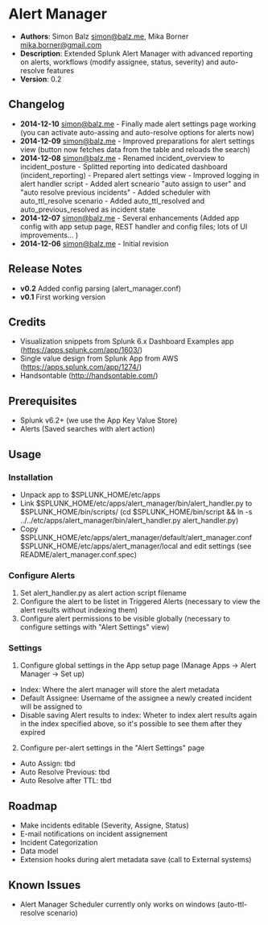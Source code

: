 # Alert Manager
- **Authors**:		Simon Balz <simon@balz.me>, Mika Borner <mika.borner@gmail.com>
- **Description**:	Extended Splunk Alert Manager with advanced reporting on alerts, workflows (modify assignee, status, severity) and auto-resolve features
- **Version**: 		0.2

## Changelog
- **2014-12-10** simon@balz.me - Finally made alert settings page working (you can activate auto-assing and auto-resolve options for alerts now)
- **2014-12-09** simon@balz.me - Improved preparations for alert settings view (button now fetches data from the table and reloads the search)
- **2014-12-08** simon@balz.me - Renamed incident_overview to incident_posture
						   - Splitted reporting into dedicated dashboard (incident_reporting)
						   - Prepared alert settings view
						   - Improved logging in alert handler script
						   - Added alert scneario "auto assign to user" and "auto resolve previous incidents"
						   - Added scheduler with auto_ttl_resolve scenario
						   - Added auto_ttl_resolved and auto_previous_resolved as incident state
- **2014-12-07** simon@balz.me - Several enhancements (Added app config with app setup page, REST handler and config files; lots of UI improvements... )
- **2014-12-06** simon@balz.me - Initial revision  

## Release Notes
- **v0.2** Added config parsing (alert_manager.conf)
- **v0.1** First working version

## Credits
- Visualization snippets from Splunk 6.x Dashboard Examples app (https://apps.splunk.com/app/1603/)
- Single value design from Splunk App from AWS (https://apps.splunk.com/app/1274/)
- Handsontable (http://handsontable.com/)

## Prerequisites
- Splunk v6.2+ (we use the App Key Value Store)
- Alerts (Saved searches with alert action)

## Usage
### Installation
- Unpack app to $SPLUNK_HOME/etc/apps
- Link $SPLUNK_HOME/etc/apps/alert_manager/bin/alert_handler.py to $SPLUNK_HOME/bin/scripts/ (cd $SPLUNK_HOME/bin/script && ln -s ../../etc/apps/alert_manager/bin/alert_handler.py alert_handler.py)
- Copy $SPLUNK_HOME/etc/apps/alert_manager/default/alert_manager.conf $SPLUNK_HOME/etc/apps/alert_manager/local and edit settings (see README/alert_manager.conf.spec)

### Configure Alerts
1. Set alert_handler.py as alert action script filename
2. Configure the alert to be listet in Triggered Alerts (necessary to view the alert results without indexing them)
3. Configure alert permissions to be visible globally (necessary to configure settings with "Alert Settings" view)

### Settings
1. Configure global settings in the App setup page (Manage Apps -> Alert Manager -> Set up)
- Index: Where the alert manager will store the alert metadata
- Default Assignee: Username of the assignee a newly created incident will be assigned to
- Disable saving Alert results to index: Wheter to index alert results again in the index specified above, so it's possible to see them after they expired
2. Configure per-alert settings in the "Alert Settings" page
- Auto Assign: tbd
- Auto Resolve Previous: tbd
- Auto Resolve after TTL: tbd

## Roadmap
- Make incidents editable (Severity, Assigne, Status)
- E-mail notifications on incident assignement
- Incident Categorization
- Data model
- Extension hooks during alert metadata save (call to External systems)

## Known Issues
- Alert Manager Scheduler currently only works on windows (auto-ttl-resolve scenario)

